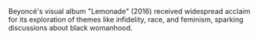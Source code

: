 Beyoncé's visual album "Lemonade" (2016) received widespread acclaim for its exploration of themes like infidelity, race, and feminism, sparking discussions about black womanhood.
